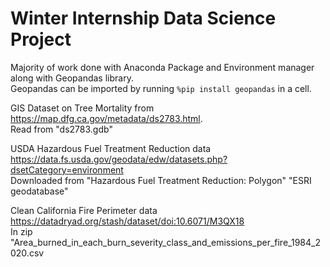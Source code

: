 
# Winter Internship Data Science Project

Majority of work done with Anaconda Package and Environment manager along with Geopandas library.  
Geopandas can be imported by running `%pip install geopandas` in a cell.  

GIS Dataset on Tree Mortality from  https://map.dfg.ca.gov/metadata/ds2783.html.  
Read from "ds2783.gdb"

USDA Hazardous Fuel Treatment Reduction data https://data.fs.usda.gov/geodata/edw/datasets.php?dsetCategory=environment  
Downloaded from "Hazardous Fuel Treatment Reduction: Polygon" "ESRI geodatabase"  

Clean California Fire Perimeter data https://datadryad.org/stash/dataset/doi:10.6071/M3QX18  
In zip "Area_burned_in_each_burn_severity_class_and_emissions_per_fire_1984_2020.csv  